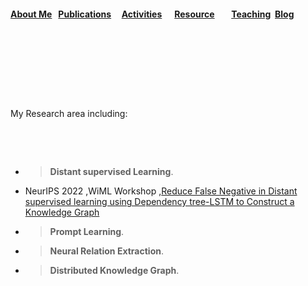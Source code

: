 ####  [About Me](README.md) &nbsp; [Publications](./Publications.html)&nbsp; &nbsp; &nbsp;[Activities](./Activities.html)&nbsp; &nbsp; &nbsp; [Resource](./Resource.html)&nbsp; &nbsp; &nbsp;  &nbsp; [Teaching](./teaching.html)&nbsp; [Blog](./blog.html)&nbsp;

<p>&nbsp;</p>
<p>&nbsp;</p>
<p>&nbsp;</p>
<p>&nbsp;</p>
My Research area including:
<p>&nbsp;</p>
<p>&nbsp;</p>

- >**Distant supervised Learning**.
- NeurIPS 2022 ,WiML Workshop ,[Reduce False Negative in Distant supervised learning using Dependency tree-LSTM to Construct a  Knowledge Graph](https://sites.google.com/view/wiml2022/program) 
- >**Prompt Learning**.
- >**Neural Relation Extraction**. 
- >**Distributed Knowledge Graph**. 







